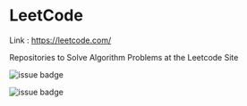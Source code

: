 # LeetCode

Link : https://leetcode.com/

Repositories to Solve Algorithm Problems at the Leetcode Site

![issue badge](https://img.shields.io/badge/Language-C%2B%2B-red?style=flat&logo=C++)

![issue badge](https://img.shields.io/badge/LeetCode-algorithm-critical=style=flat&logo=LeetCode&logoColor=FFFFFF)
